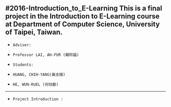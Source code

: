 #2016-Introduction_to_E-Learning
This is a final project in the Introduction to E-Learning course at Department of Computer Science, University of Taipei, Taiwan.
--------------------------------------------------
+     Adviser: 
+     Professor LAI, AH-FUR (賴阿福)
+     Students:
+     HUANG, CHIH-YANG(黃志揚) 
+     HE, WUN-RUEL (何玟叡)  
--------------------------------------------------------------------
+     Project Introduction :



